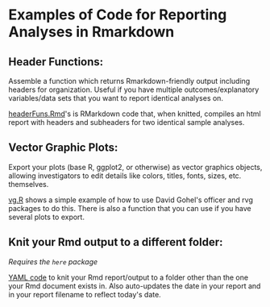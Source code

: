 # Examples of Code for Reporting Analyses in Rmarkdown

## Header Functions:
Assemble a function which returns Rmarkdown-friendly output including headers for organization. 
Useful if you have multiple outcomes/explanatory variables/data sets that you want to report identical analyses on.

[headerFuns.Rmd](headerFuns.Rmd)'s is RMarkdown code that, when knitted, compiles an html report with headers and subheaders for two identical sample analyses.


## Vector Graphic Plots:
Export your plots (base R, ggplot2, or otherwise) as vector graphics objects, allowing investigators to edit details like colors, titles, fonts, sizes, etc. themselves.

[vg.R](vg.R) shows a simple example of how to use David Gohel's officer and rvg packages to do this. There is also a function that you can use if you have several plots to export.

## Knit your Rmd output to a different folder:
*Requires the `here` package*

[YAML code](yaml_knitDiffFolder.Rmd) to knit your Rmd report/output to a folder other than the one your Rmd document exists in. Also auto-updates the date in your report and in your report filename to reflect today's date.
